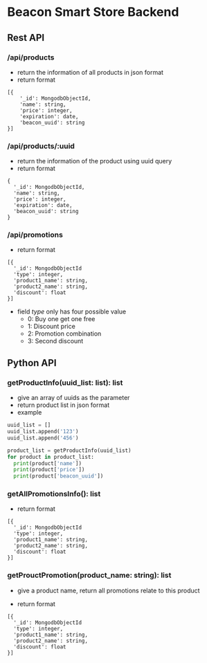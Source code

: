 # Beacon Smart Store Backend

## Rest API
### /api/products
- return the information of all products in json format
- return format
```
[{
    '_id': MongodbObjectId,
    'name': string,
    'price': integer,
    'expiration': date,
    'beacon_uuid': string
}]
```

### /api/products/:uuid
- return the information of the product using uuid query
- return format
```
{
  '_id': MongodbObjectId,
  'name': string,
  'price': integer,
  'expiration': date,
  'beacon_uuid': string
}
```

### /api/promotions
- return format
```
[{
  '_id': MongodbObjectId
  'type': integer,
  'product1_name': string,
  'product2_name': string,
  'discount': float
}]
```
- field *type* only has four possible value
  - 0:  Buy one get one free
  - 1:  Discount price
  - 2:  Promotion combination
  - 3:  Second discount


## Python API
### getProductInfo(uuid_list: list): list
- give an array of uuids as the parameter
- return product list in json format
- example
```python
uuid_list = []
uuid_list.append('123')
uuid_list.append('456')

product_list = getProductInfo(uuid_list)
for product in product_list:
  print(product['name'])
  print(product['price'])
  print(product['beacon_uuid'])
```

### getAllPromotionsInfo(): list
- return format
```
[{
  '_id': MongodbObjectId
  'type': integer,
  'product1_name': string,
  'product2_name': string,
  'discount': float
}]
```

### getProuctPromotion(product_name: string): list
- give a product name, return all promotions relate to this product

- return format
```
[{
  '_id': MongodbObjectId
  'type': integer,
  'product1_name': string,
  'product2_name': string,
  'discount': float
}]
```
